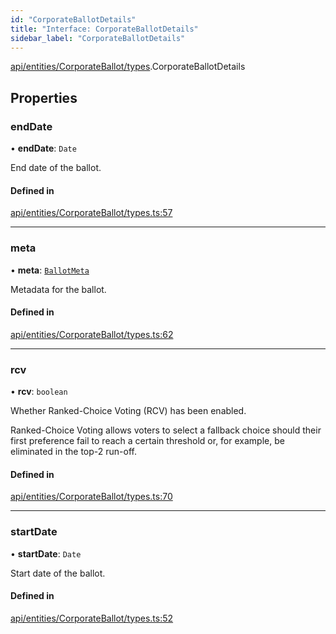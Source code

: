 ```yaml
---
id: "CorporateBallotDetails"
title: "Interface: CorporateBallotDetails"
sidebar_label: "CorporateBallotDetails"
---
```


[api/entities/CorporateBallot/types](../../../../../../modules/API/Entities/CorporateBallot/Types/Types.md).CorporateBallotDetails

## Properties

### endDate

• **endDate**: `Date`

End date of the ballot.

#### Defined in

[api/entities/CorporateBallot/types.ts:57](https://github.com/PolymeshAssociation/polymesh-sdk/blob/fbf6882d0/src/api/entities/CorporateBallot/types.ts#L57)

___

### meta

• **meta**: [`BallotMeta`](../BallotMeta/BallotMeta.md)

Metadata for the ballot.

#### Defined in

[api/entities/CorporateBallot/types.ts:62](https://github.com/PolymeshAssociation/polymesh-sdk/blob/fbf6882d0/src/api/entities/CorporateBallot/types.ts#L62)

___

### rcv

• **rcv**: `boolean`

Whether Ranked-Choice Voting (RCV) has been enabled.

Ranked-Choice Voting allows voters to select a fallback choice should their first
preference fail to reach a certain threshold or, for example, be eliminated in the top-2 run-off.

#### Defined in

[api/entities/CorporateBallot/types.ts:70](https://github.com/PolymeshAssociation/polymesh-sdk/blob/fbf6882d0/src/api/entities/CorporateBallot/types.ts#L70)

___

### startDate

• **startDate**: `Date`

Start date of the ballot.

#### Defined in

[api/entities/CorporateBallot/types.ts:52](https://github.com/PolymeshAssociation/polymesh-sdk/blob/fbf6882d0/src/api/entities/CorporateBallot/types.ts#L52)
